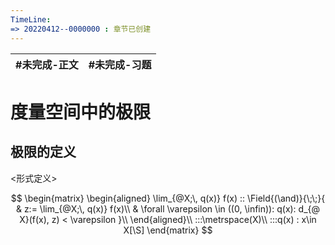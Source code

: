 ```yaml
---
TimeLine: 
=> 20220412--0000000 : 章节已创建
---
```

| #未完成-正文 | #未完成-习题 |
| ------------ | ------------ |

# 度量空间中的极限


## 极限的定义

\<形式定义\>

$$
\begin{matrix}
\begin{aligned}
\lim_{@X;\, q(x)} f(x) :: 
\Field{(\and)}{\;\;}{
    & z:= \lim_{@X;\, q(x)} f(x)\\
    & \forall \varepsilon \in ((0, \infin)): q(x): d_{@ X}(f(x), z) < \varepsilon
}\\
\end{aligned}\\
:::\metrspace(X)\\
:::q(x) : x\in X[\S]
\end{matrix}
$$

